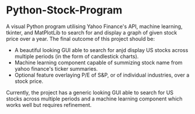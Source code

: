 # Python-Stock-Program
A visual Python program utilising Yahoo Finance's API, machine learning, tkinter, and MatPlotLib to search for and display a graph of given stock price over a year.
The final outcome of this project should be:
- A beautiful looking GUI able to search for anjd display US stocks across multiple periods (in the form of candlestick charts).
- Machine learning component capable of summizing stock name from yahoo finance's ticker summaries.
- Optional feature overlaying P/E of S&P, or of individual industries, over a stock price.

Currently, the project has a generic looking GUI able to search for US stocks across multiple periods and a machine learning component which works well but requires refinement.

